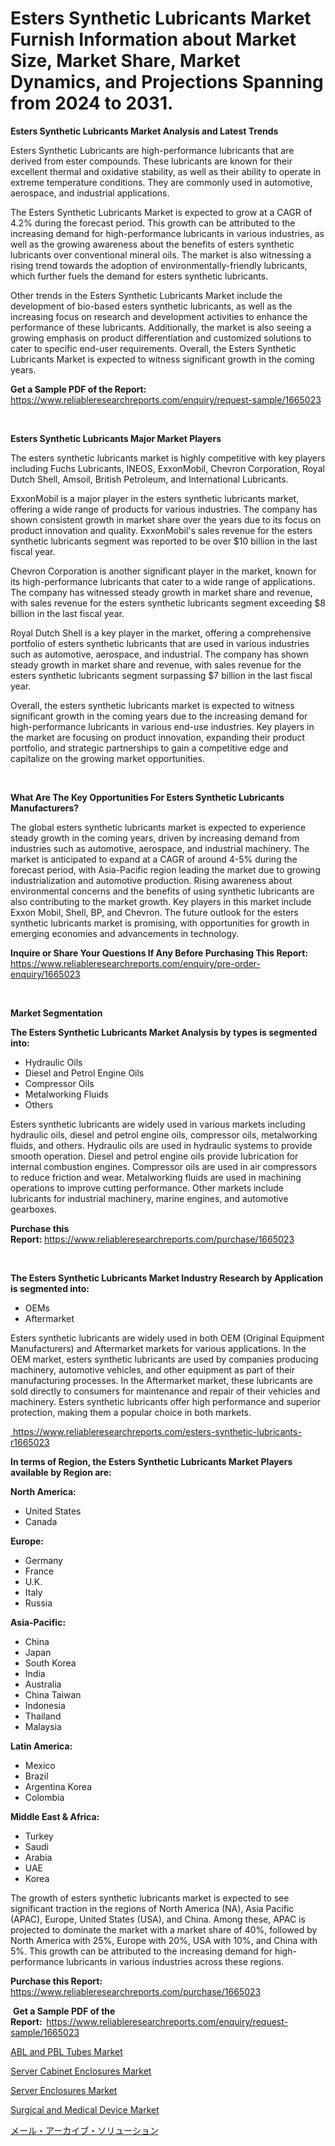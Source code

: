 <p><h1>Esters Synthetic Lubricants Market Furnish Information about Market Size, Market Share, Market Dynamics, and Projections Spanning from 2024 to 2031.</h1></p><p><strong>Esters Synthetic Lubricants Market Analysis and Latest Trends</strong></p>
<p><p>Esters Synthetic Lubricants are high-performance lubricants that are derived from ester compounds. These lubricants are known for their excellent thermal and oxidative stability, as well as their ability to operate in extreme temperature conditions. They are commonly used in automotive, aerospace, and industrial applications.</p><p>The Esters Synthetic Lubricants Market is expected to grow at a CAGR of 4.2% during the forecast period. This growth can be attributed to the increasing demand for high-performance lubricants in various industries, as well as the growing awareness about the benefits of esters synthetic lubricants over conventional mineral oils. The market is also witnessing a rising trend towards the adoption of environmentally-friendly lubricants, which further fuels the demand for esters synthetic lubricants.</p><p>Other trends in the Esters Synthetic Lubricants Market include the development of bio-based esters synthetic lubricants, as well as the increasing focus on research and development activities to enhance the performance of these lubricants. Additionally, the market is also seeing a growing emphasis on product differentiation and customized solutions to cater to specific end-user requirements. Overall, the Esters Synthetic Lubricants Market is expected to witness significant growth in the coming years.</p></p>
<p><strong>Get a Sample PDF of the Report:&nbsp;</strong> <a href="https://www.reliableresearchreports.com/enquiry/request-sample/1665023">https://www.reliableresearchreports.com/enquiry/request-sample/1665023</a></p>
<p>&nbsp;</p>
<p><strong>Esters Synthetic Lubricants Major Market Players</strong></p>
<p><p>The esters synthetic lubricants market is highly competitive with key players including Fuchs Lubricants, INEOS, ExxonMobil, Chevron Corporation, Royal Dutch Shell, Amsoil, British Petroleum, and International Lubricants.</p><p>ExxonMobil is a major player in the esters synthetic lubricants market, offering a wide range of products for various industries. The company has shown consistent growth in market share over the years due to its focus on product innovation and quality. ExxonMobil's sales revenue for the esters synthetic lubricants segment was reported to be over $10 billion in the last fiscal year.</p><p>Chevron Corporation is another significant player in the market, known for its high-performance lubricants that cater to a wide range of applications. The company has witnessed steady growth in market share and revenue, with sales revenue for the esters synthetic lubricants segment exceeding $8 billion in the last fiscal year.</p><p>Royal Dutch Shell is a key player in the market, offering a comprehensive portfolio of esters synthetic lubricants that are used in various industries such as automotive, aerospace, and industrial. The company has shown steady growth in market share and revenue, with sales revenue for the esters synthetic lubricants segment surpassing $7 billion in the last fiscal year.</p><p>Overall, the esters synthetic lubricants market is expected to witness significant growth in the coming years due to the increasing demand for high-performance lubricants in various end-use industries. Key players in the market are focusing on product innovation, expanding their product portfolio, and strategic partnerships to gain a competitive edge and capitalize on the growing market opportunities.</p></p>
<p>&nbsp;</p>
<p><strong>What Are The Key Opportunities For Esters Synthetic Lubricants Manufacturers?</strong></p>
<p><p>The global esters synthetic lubricants market is expected to experience steady growth in the coming years, driven by increasing demand from industries such as automotive, aerospace, and industrial machinery. The market is anticipated to expand at a CAGR of around 4-5% during the forecast period, with Asia-Pacific region leading the market due to growing industrialization and automotive production. Rising awareness about environmental concerns and the benefits of using synthetic lubricants are also contributing to the market growth. Key players in this market include Exxon Mobil, Shell, BP, and Chevron. The future outlook for the esters synthetic lubricants market is promising, with opportunities for growth in emerging economies and advancements in technology.</p></p>
<p><strong>Inquire or Share Your Questions If Any Before Purchasing This Report:</strong> <a href="https://www.reliableresearchreports.com/enquiry/pre-order-enquiry/1665023">https://www.reliableresearchreports.com/enquiry/pre-order-enquiry/1665023</a></p>
<p>&nbsp;</p>
<p><strong>Market Segmentation</strong></p>
<p><strong>The Esters Synthetic Lubricants Market Analysis by types is segmented into:</strong></p>
<p><ul><li>Hydraulic Oils</li><li>Diesel and Petrol Engine Oils</li><li>Compressor Oils</li><li>Metalworking Fluids</li><li>Others</li></ul></p>
<p><p>Esters synthetic lubricants are widely used in various markets including hydraulic oils, diesel and petrol engine oils, compressor oils, metalworking fluids, and others. Hydraulic oils are used in hydraulic systems to provide smooth operation. Diesel and petrol engine oils provide lubrication for internal combustion engines. Compressor oils are used in air compressors to reduce friction and wear. Metalworking fluids are used in machining operations to improve cutting performance. Other markets include lubricants for industrial machinery, marine engines, and automotive gearboxes.</p></p>
<p><strong>Purchase this Report:&nbsp;</strong><a href="https://www.reliableresearchreports.com/purchase/1665023">https://www.reliableresearchreports.com/purchase/1665023</a></p>
<p>&nbsp;</p>
<p><strong>The Esters Synthetic Lubricants Market Industry Research by Application is segmented into:</strong></p>
<p><ul><li>OEMs</li><li>Aftermarket</li></ul></p>
<p><p>Esters synthetic lubricants are widely used in both OEM (Original Equipment Manufacturers) and Aftermarket markets for various applications. In the OEM market, esters synthetic lubricants are used by companies producing machinery, automotive vehicles, and other equipment as part of their manufacturing processes. In the Aftermarket market, these lubricants are sold directly to consumers for maintenance and repair of their vehicles and machinery. Esters synthetic lubricants offer high performance and superior protection, making them a popular choice in both markets.</p></p>
<p><a href="https://www.reliableresearchreports.com/esters-synthetic-lubricants-r1665023">&nbsp;https://www.reliableresearchreports.com/esters-synthetic-lubricants-r1665023</a></p>
<p><strong>In terms of Region, the Esters Synthetic Lubricants Market Players available by Region are:</strong></p>
<p>
    <p> <strong> North America: </strong>
        <ul>
            <li>United States</li>
            <li>Canada</li>
        </ul>
        </p> 
    <p> <strong> Europe: </strong>
        <ul>
            <li>Germany</li>
            <li>France</li>
            <li>U.K.</li>
            <li>Italy</li>
            <li>Russia</li>
        </ul>
        </p> 
    <p> <strong> Asia-Pacific: </strong>
        <ul>
            <li>China</li>
            <li>Japan</li>
            <li>South Korea</li>
            <li>India</li>
            <li>Australia</li>
            <li>China Taiwan</li>
            <li>Indonesia</li>
            <li>Thailand</li>
            <li>Malaysia</li>
        </ul>
        </p> 
    <p> <strong> Latin America: </strong>
        <ul>
            <li>Mexico</li>
            <li>Brazil</li>
            <li>Argentina Korea</li>
            <li>Colombia</li>
        </ul>
        </p> 
    <p> <strong> Middle East & Africa: </strong>
        <ul>
            <li>Turkey</li>
            <li>Saudi</li>
            <li>Arabia</li>
            <li>UAE</li>
            <li>Korea</li>
        </ul>
    </p>
    </p>
<p><p>The growth of esters synthetic lubricants market is expected to see significant traction in the regions of North America (NA), Asia Pacific (APAC), Europe, United States (USA), and China. Among these, APAC is projected to dominate the market with a market share of 40%, followed by North America with 25%, Europe with 20%, USA with 10%, and China with 5%. This growth can be attributed to the increasing demand for high-performance lubricants in various industries across these regions.</p></p>
<p><strong>Purchase this Report: </strong><a href="https://www.reliableresearchreports.com/purchase/1665023">https://www.reliableresearchreports.com/purchase/1665023</a></p>
<p>&nbsp;<strong>Get a Sample PDF of the Report:&nbsp;&nbsp;</strong><a href="https://www.reliableresearchreports.com/enquiry/request-sample/1665023">https://www.reliableresearchreports.com/enquiry/request-sample/1665023</a></p>
<p><strong></strong></p>
<p><p><a href="https://issuu.com/reportprime-2/docs/abl-and-pbl-tubes-market-size-2030.pptx">ABL and PBL Tubes Market</a></p><p><a href="https://www.linkedin.com/pulse/server-cabinet-enclosures-market-trends-analysis-forecasted-lazhf">Server Cabinet Enclosures Market</a></p><p><a href="https://www.linkedin.com/pulse/decoding-server-enclosures-market-metrics-share-trends-growth-nquif">Server Enclosures Market</a></p><p><a href="https://github.com/jodemen/Market-Research-Report-List-2/blob/main/surgical-and-medical-device-market.md">Surgical and Medical Device Market</a></p><p><a href="https://github.com/dzy793153605/Market-Research-Report-List-2/blob/main/460362956982.md">メール・アーカイブ・ソリューション</a></p></p>